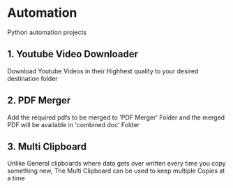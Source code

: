 # Automation
<p> Python automation projects </p>
<h2>1. Youtube Video Downloader</h2>
<p>Download Youtube Videos in their Highhest quality to your desired destination folder</p>
<h2>2. PDF Merger</h2>
<p>Add the required pdfs to be merged to 'PDF Merger' Folder and the merged PDF will be available in 'combined doc' Folder</p>
<h2>3. Multi Clipboard</h2>
<p>Unlike General clipboards where data gets over written every time you copy something new,</n>
The Multi Clipboard can be used to keep multiple Copies at a time</p>
